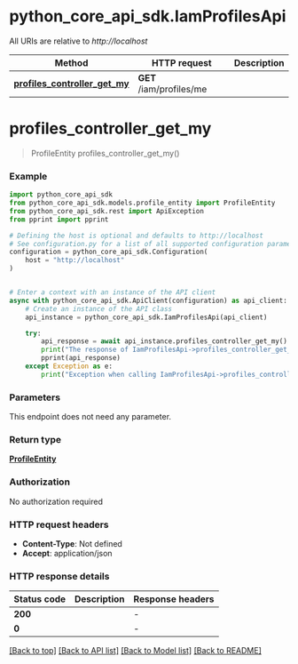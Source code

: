 # python_core_api_sdk.IamProfilesApi

All URIs are relative to *http://localhost*

Method | HTTP request | Description
------------- | ------------- | -------------
[**profiles_controller_get_my**](IamProfilesApi.md#profiles_controller_get_my) | **GET** /iam/profiles/me | 


# **profiles_controller_get_my**
> ProfileEntity profiles_controller_get_my()



### Example


```python
import python_core_api_sdk
from python_core_api_sdk.models.profile_entity import ProfileEntity
from python_core_api_sdk.rest import ApiException
from pprint import pprint

# Defining the host is optional and defaults to http://localhost
# See configuration.py for a list of all supported configuration parameters.
configuration = python_core_api_sdk.Configuration(
    host = "http://localhost"
)


# Enter a context with an instance of the API client
async with python_core_api_sdk.ApiClient(configuration) as api_client:
    # Create an instance of the API class
    api_instance = python_core_api_sdk.IamProfilesApi(api_client)

    try:
        api_response = await api_instance.profiles_controller_get_my()
        print("The response of IamProfilesApi->profiles_controller_get_my:\n")
        pprint(api_response)
    except Exception as e:
        print("Exception when calling IamProfilesApi->profiles_controller_get_my: %s\n" % e)
```



### Parameters

This endpoint does not need any parameter.

### Return type

[**ProfileEntity**](ProfileEntity.md)

### Authorization

No authorization required

### HTTP request headers

 - **Content-Type**: Not defined
 - **Accept**: application/json

### HTTP response details

| Status code | Description | Response headers |
|-------------|-------------|------------------|
**200** |  |  -  |
**0** |  |  -  |

[[Back to top]](#) [[Back to API list]](../README.md#documentation-for-api-endpoints) [[Back to Model list]](../README.md#documentation-for-models) [[Back to README]](../README.md)

